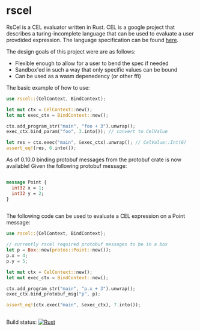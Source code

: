 # rscel

RsCel is a CEL evaluator written in Rust. CEL is a google project that
describes a turing-incomplete language that can be used to evaluate
a user provdided expression. The language specification can be found
[here](https://github.com/google/cel-spec/blob/master/doc/langdef.md).

The design goals of this project were are as follows:
  * Flexible enough to allow for a user to bend the spec if needed
  * Sandbox'ed in such a way that only specific values can be bound
  * Can be used as a wasm depenedency (or other ffi)

The basic example of how to use:
```rust
use rscel::{CelContext, BindContext};

let mut ctx = CelContext::new();
let mut exec_ctx = BindContext::new();

ctx.add_program_str("main", "foo + 3").unwrap();
exec_ctx.bind_param("foo", 3.into()); // convert to CelValue

let res = ctx.exec("main", &exec_ctx).unwrap(); // CelValue::Int(6)
assert_eq!(res, 6.into());
```

As of 0.10.0 binding protobuf messages from the protobuf crate is now available! Given 
the following protobuf message:
```protobuf

message Point {
  int32 x = 1;
  int32 y = 2;
}
  
```
The following code can be used to evaluate a CEL expression on a Point message:

```rust
use rscel::{CelContext, BindContext};

// currently rscel required protobuf messages to be in a box 
let p = Box::new(protos::Point::new());
p.x = 4;
p.y = 5;

let mut ctx = CelContext::new();
let mut exec_ctx = BindContext::new();

ctx.add_program_str("main", "p.x + 3").unwrap();
exec_ctx.bind_protobuf_msg("p", p);

assert_eq!(ctx.exec("main", &exec_ctx), 7.into());
  
```

Build status: [![Rust](https://github.com/1BADragon/rscel/actions/workflows/rust.yml/badge.svg)](https://github.com/1BADragon/rscel/actions/workflows/rust.yml)
